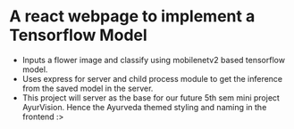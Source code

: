 # A react webpage to implement a Tensorflow Model
- Inputs a flower image and classify using mobilenetv2 based tensorflow model.
- Uses express for server and child process module to get the inference from the saved model in the server.
- This project will server as the base for our future 5th sem mini project AyurVision. Hence the Ayurveda themed styling and naming in the frontend :>
